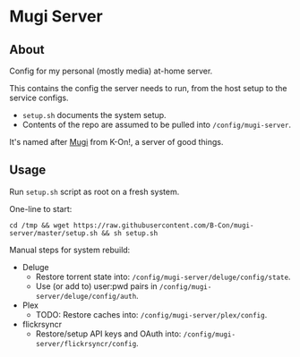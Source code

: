 Mugi Server
===

About
---
Config for my personal (mostly media) at-home server.

This contains the config the server needs to run, from the host setup to the service configs.

* `setup.sh` documents the system setup.
* Contents of the repo are assumed to be pulled into `/config/mugi-server`.

It's named after [Mugi](http://k-on.wikia.com/wiki/Tsumugi_Kotobuki) from K-On!, a server of good things.

Usage
---
Run `setup.sh` script as root on a fresh system.

One-line to start:

    cd /tmp && wget https://raw.githubusercontent.com/B-Con/mugi-server/master/setup.sh && sh setup.sh

Manual steps for system rebuild:

* Deluge
	* Restore torrent state into: `/config/mugi-server/deluge/config/state`.
	* Use (or add to) user:pwd pairs in `/config/mugi-server/deluge/config/auth`.
* Plex
	* TODO: Restore caches into: `/config/mugi-server/plex/config`.
* flickrsyncr
	* Restore/setup API keys and OAuth into: `/config/mugi-server/flickrsyncr/config`.

